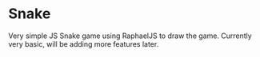 # Snake
Very simple JS Snake game using RaphaelJS to draw the game.
Currently very basic, will be adding more features later.
